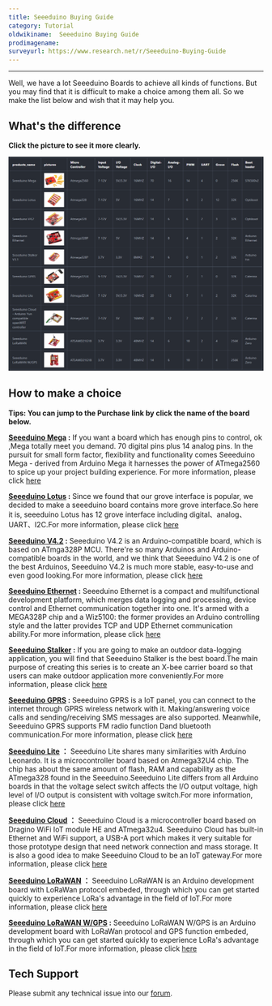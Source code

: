 ```yaml
---
title: Seeeduino Buying Guide
category: Tutorial
oldwikiname:  Seeeduino Buying Guide
prodimagename:
surveyurl: https://www.research.net/r/Seeeduino-Buying-Guide
---
```


---

Well, we have a lot Seeeduino Boards to achieve all kinds of functions. But you may find that it is difficult to make a choice among them all. So we make the list below and wish that it may help you.

## What's the difference


**Click the picture to see it more clearly.**


[![](https://github.com/SeeedDocument/Seeeduino-Buying-Guide/raw/master/img/seeeduino_list_1.PNG)](https://github.com/SeeedDocument/Seeeduino-Buying-Guide/raw/master/img/seeeduino_list_1.PNG)



## How to make a choice
**Tips: You can jump to the Purchase link by click the name of the board below.**

**[Seeeduino Mega](https://www.seeedstudio.com/Seeeduino-Mega-p-717.html) :** If you want a board which has enough pins to control, ok ,Mega totally meet you demand. 70 digital pins plus 14 analog pins. In the pursuit for small form factor, flexibility and functionality comes Seeeduino Mega - derived from Arduino Mega it harnesses the power of ATmega2560 to spice up your project building experience. For more information, please click [here](http://wiki.seeed.cc/Seeeduino_Mega/)

**[Seeeduino Lotus](https://www.seeedstudio.com/Seeeduino-Lotus-ATMega328-Board-with-Grove-Interface-p-1942.html) :** Since we found that our grove interface is popular, we decided to make a seeeduino board contains more grove interface.So here it is, seeeduino Lotus has 12 grove interface including digital、analog、UART、I2C.For more information, please click [here](http://wiki.seeed.cc/Seeeduino_Lotus/)

**[Seeeduino V4.2](https://www.seeedstudio.com/Seeeduino-V4.2-p-2517.html) :** Seeeduino V4.2 is an Arduino-compatible board, which is based on ATmga328P MCU. There're so many Arduinos and Arduino-compatible boards in the world, and we think that Seeeduino V4.2 is one of the best Arduinos, Seeeduino V4.2 is much more stable, easy-to-use and even good looking.For more information, please click [here](http://wiki.seeed.cc/Seeeduino_v4.2/)

**[Seeeduino Ethernet](https://www.seeedstudio.com/Seeeduino-Ethernet-p-1231.html) :** Seeeduino Ethernet is a compact and multifunctional development platform, which merges data logging and processing, device control and Ethernet communication together into one. It's armed with a MEGA328P chip and a Wiz5100: the former provides an Arduino controlling style and the latter provides TCP and UDP Ethernet communication ability.For more information, please click [here](http://wiki.seeed.cc/Seeeduino_Ethernet/)

 **[Seeeduino Stalker](https://www.seeedstudio.com/Seeeduino-Stalker-V3.1-p-2686.html) :** If you are going to make an outdoor data-logging application, you will find that Seeeduino Stalker is the best board.The main purpose of creating this series is to create an X-bee carrier board so that users can make outdoor application more conveniently.For more information, please click [here](http://wiki.seeed.cc/Seeeduino_Stalker_V3.1/)

 **[Seeeduino GPRS](https://www.seeedstudio.com/Seeeduino-GPRS-p-1909.html) :** Seeeduino GPRS is a IoT panel, you can connect to the internet through GPRS wireless network with it. Making/answering voice calls and sending/receiving SMS messages are also supported. Meanwhile, Seeeduino GPRS supports FM radio function Dand bluetooth communication.For more information, please click [here](http://wiki.seeed.cc/Seeeduino_GPRS/)

 **[Seeeduino Lite](https://www.seeedstudio.com/Seeeduino-Lite-p-1487.html) ：** Seeeduino Lite shares many similarities with Arduino Leonardo. It is a microcontroller board based on Atmega32U4 chip. The chip has about the same amount of flash, RAM and capability as the ATmega328 found in the Seeeduino.Seeeduino Lite differs from all Arduino boards in that the voltage select switch affects the I/O output voltage, high level of I/O output is consistent with voltage switch.For more information, please click [here](http://wiki.seeed.cc/Seeeduino_Lite/)

 **[Seeeduino Cloud](https://www.seeedstudio.com/Seeeduino-Cloud-Arduino-Yun-compatible-openWRT-controller-p-2123.html) ：** Seeeduino Cloud is a microcontroller board based on Dragino WiFi IoT module HE and ATmega32u4.  Seeeduino Cloud has built-in Ethernet and WiFi support, a USB-A port which makes it very suitable for those prototype design that need network connection and mass storage. It is also a good idea to make Seeeduino Cloud to be an IoT gateway.For more information, please click [here](http://wiki.seeed.cc/Seeeduino_Cloud/)

 **[Seeeduino LoRaWAN](https://www.seeedstudio.com/Seeeduino-LoRaWAN-p-2780.html) ：** Seeeduino LoRaWAN is an Arduino development board with LoRaWan protocol embeded, through which you can get started quickly to experience LoRa's advantage in the field of IoT.For more information, please click [here](http://wiki.seeed.cc/Seeeduino_LoRAWAN/)

 **[Seeeduino LoRaWAN W/GPS](https://www.seeedstudio.com/Seeeduino-LoRaWAN-W-GPS-p-2781.html) :** Seeeduino LoRaWAN W/GPS is an Arduino development board with LoRaWan protocol and GPS function embeded, through which you can get started quickly to experience LoRa's advantage in the field of IoT.For more information, please click [here](http://wiki.seeed.cc/Seeeduino_LoRAWAN/)

## Tech Support
Please submit any technical issue into our [forum](http://forum.seeedstudio.com/). 